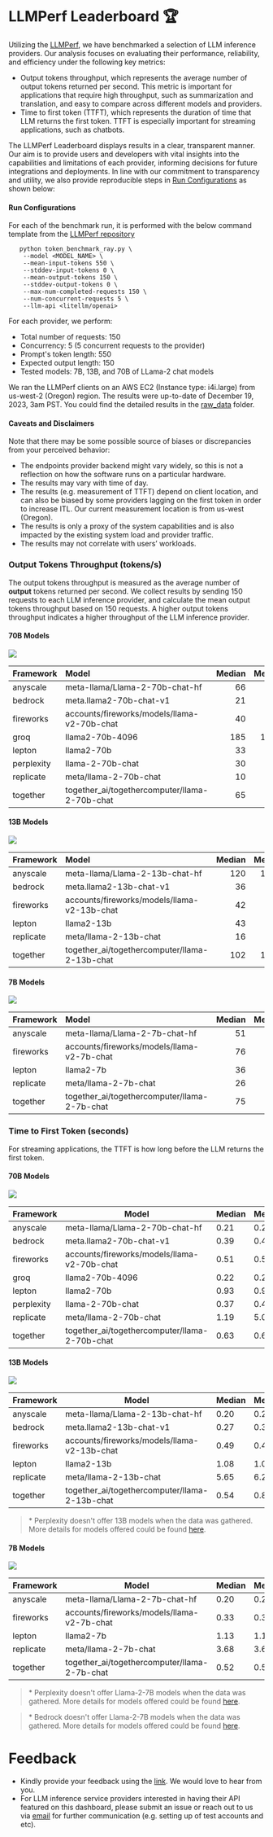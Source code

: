 # LLMPerf Leaderboard :trophy:
Utilizing the [LLMPerf](https://github.com/ray-project/llmperf), we have benchmarked a selection of LLM inference providers.
Our analysis focuses on evaluating their performance, reliability, and efficiency under the following key metrics:
- Output tokens throughput, which represents the average number of output tokens returned per second. This metric is important for applications that require high throughput, such as summarization and translation, and easy to compare across different models and providers. 
- Time to first token (TTFT), which represents the duration of time that LLM returns the first token. TTFT is especially important for streaming applications, such as chatbots. 

The LLMPerf Leaderboard displays results in a clear, transparent manner. Our aim is to provide users and developers with vital insights into the capabilities and limitations of each provider, informing decisions for future integrations and deployments. In line with our commitment to transparency and utility, we also provide reproducible steps in [Run Configurations](#run-configurations) as shown below:

#### Run Configurations

For each of the benchmark run, it is performed with the below command template from the [LLMPerf repository](https://github.com/ray-project/llmperf)

```
   python token_benchmark_ray.py \
    --model <MODEL_NAME> \
    --mean-input-tokens 550 \
    --stddev-input-tokens 0 \
    --mean-output-tokens 150 \
    --stddev-output-tokens 0 \
    --max-num-completed-requests 150 \
    --num-concurrent-requests 5 \
    --llm-api <litellm/openai> 
```

For each provider, we perform:
- Total number of requests:     150
- Concurrency:                  5 (5 concurrent requests to the provider)
- Prompt's token length:        550
- Expected output length:       150
- Tested models:                7B, 13B, and 70B of LLama-2 chat models


We ran the LLMPerf clients on an AWS EC2 (Instance type: i4i.large) from us-west-2 (Oregon) region. The results were up-to-date of December 19, 2023, 3am PST. You could find the detailed results in the [raw_data](raw_data) folder.

#### Caveats and Disclaimers

Note that there may be some possible source of biases or discrepancies from your perceived behavior:

- The endpoints provider backend might vary widely, so this is not a reflection on how the software runs on a particular hardware.
- The results may vary with time of day.
- The results (e.g. measurement of TTFT) depend on client location, and can also be biased by some providers lagging on the first token in order to increase ITL. Our current measurement location is from us-west (Oregon).
- The results is only a proxy of the system capabilities and is also impacted by the existing system load and provider traffic.
- The results may not correlate with users’ workloads.


### Output Tokens Throughput (tokens/s)

The output tokens throughput is measured as the average number of **output** tokens returned per second. We collect results by sending 150 requests to each LLM inference provider, and calculate the mean output tokens throughput based on 150 requests. A higher output tokens throughput indicates a higher throughput of the LLM inference provider. 

####  70B Models

<img src=".assets/output_tokens_per_s.jpg">

| Framework   | Model                                         |   Median |   Mean |   Min |   Max |   P25 |   P75 |   P95 |   P99 |
|:------------|:----------------------------------------------|---------:|-------:|------:|------:|------:|------:|------:|------:|
| anyscale    | meta-llama/Llama-2-70b-chat-hf                |       66 |     63 |    22 |    86 |    56 |    72 |    77 |    82 |
| bedrock     | meta.llama2-70b-chat-v1                       |       21 |     21 |    13 |    22 |    20 |    22 |    22 |    22 |
| fireworks   | accounts/fireworks/models/llama-v2-70b-chat   |       40 |     40 |    33 |    46 |    38 |    42 |    45 |    46 |
| groq        | llama2-70b-4096                               |      185 |    184 |   148 |   208 |   174 |   195 |   207 |   208 |
| lepton      | llama2-70b                                    |       33 |     33 |    31 |    39 |    32 |    34 |    34 |    38 |
| perplexity  | llama-2-70b-chat                              |       30 |     30 |     8 |    44 |    29 |    31 |    36 |    44 |
| replicate   | meta/llama-2-70b-chat                         |       10 |      9 |     2 |    11 |    10 |    10 |    11 |    11 |
| together    | together_ai/togethercomputer/llama-2-70b-chat |       65 |     64 |    25 |    79 |    61 |    68 |    74 |    76 |

####  13B Models

<img src=".assets/output_tokens_per_s_13b.jpg">

| Framework   | Model                                         |   Median |   Mean |   Min |   Max |   P25 |   P75 |   P95 |   P99 |
|:------------|:----------------------------------------------|---------:|-------:|------:|------:|------:|------:|------:|------:|
| anyscale    | meta-llama/Llama-2-13b-chat-hf                |      120 |    120 |    81 |   156 |   110 |   128 |   141 |   148 |
| bedrock     | meta.llama2-13b-chat-v1                       |       36 |     35 |    19 |    39 |    33 |    38 |    38 |    39 |
| fireworks   | accounts/fireworks/models/llama-v2-13b-chat   |       42 |     42 |    39 |    45 |    41 |    43 |    44 |    44 |
| lepton      | llama2-13b                                    |       43 |     43 |    37 |    48 |    42 |    44 |    46 |    48 |
| replicate   | meta/llama-2-13b-chat                         |       16 |     18 |     6 |    35 |    12 |    20 |    35 |    35 |
| together    | together_ai/togethercomputer/llama-2-13b-chat |      102 |    101 |     1 |   123 |    98 |   108 |   119 |   122 |

#### 7B Models

<img src=".assets/output_tokens_per_s_7b.jpg">

| Framework   | Model                                        |   Median |   Mean |   Min |   Max |   P25 |   P75 |   P95 |   P99 |
|:------------|:---------------------------------------------|---------:|-------:|------:|------:|------:|------:|------:|------:|
| anyscale    | meta-llama/Llama-2-7b-chat-hf                |       51 |     51 |    45 |    57 |    49 |    54 |    56 |    57 |
| fireworks   | accounts/fireworks/models/llama-v2-7b-chat   |       76 |     76 |    53 |    82 |    75 |    78 |    79 |    82 |
| lepton      | llama2-7b                                    |       36 |     36 |    33 |    40 |    35 |    38 |    40 |    40 |
| replicate   | meta/llama-2-7b-chat                         |       26 |     32 |     2 |    78 |    20 |    35 |    73 |    77 |
| together    | together_ai/togethercomputer/llama-2-7b-chat |       75 |     75 |    50 |    95 |    70 |    81 |    87 |    90 |

### Time to First Token (seconds)

For streaming applications, the TTFT is how long before the LLM returns the first token.

####  70B Models

<img src=".assets/ttft.jpg">


| Framework  | Model                                                                                                | Median  | Mean   | Min   | Max   | P25   | P75   | P95   | P99   |
|------------|------------------------------------------------------------------------------------------------------|---------|--------|-------|-------|-------|-------|-------|-------|
| anyscale   | meta-llama/Llama-2-70b-chat-hf                                                                      | 0.21    | 0.25   | 0.18  | 0.59  | 0.19  | 0.30  | 0.36  | 0.47  |
| bedrock     | meta.llama2-70b-chat-v1 |     0.39 |   0.41 |  0.29 |  0.72 |  0.37 |  0.41 |  0.54 |  0.69 |
| fireworks  | accounts/fireworks/models/llama-v2-70b-chat                                                          | 0.51    | 0.51   | 0.32  | 0.96  | 0.39  | 0.56  | 0.79  | 0.95  |
| groq        | llama2-70b-4096                               |     0.22 |   0.23 |  0.17 |  0.36 |  0.19 |  0.24 |  0.3  |  0.35 |
| lepton      | llama2-70b |     0.93 |    0.9 |  0.72 |  1.12 |  0.82 |  0.96 |  1.01 |   1.1 |
| perplexity | llama-2-70b-chat | 0.37 | 0.42 | 0.29 | 0.70 | 0.34 | 0.52 | 0.63 | 0.66 |
| replicate   | meta/llama-2-70b-chat |     1.19 |   5.08 |  0.97 | 71.57 |  1.03 |   1.7 | 24.23 | 63.63 |
| together   | together_ai/togethercomputer/llama-2-70b-chat                                                        | 0.63    | 0.62   | 0.46  | 0.89  | 0.55  | 0.67  | 0.77  | 0.87  |

#### 13B Models

<img src=".assets/ttft_13b.jpg">


| Framework  | Model                                           | Median    | Mean     | Min      | Max      | P25     | P75     | P95     | P99     |
|------------|-------------------------------------------------|-----------|----------|----------|----------|---------|---------|---------|---------|
| anyscale   | meta-llama/Llama-2-13b-chat-hf                  | 0.20      | 0.22     | 0.18     | 0.56     | 0.19    | 0.22    | 0.34    | 0.50    |
| bedrock     | meta.llama2-13b-chat-v1 |     0.27 |   0.33 |  0.16 |  0.77 |  0.25 |   0.3 |  0.74 |  0.76 |
| fireworks  | accounts/fireworks/models/llama-v2-13b-chat     | 0.49      | 0.47     | 0.28     | 0.66     | 0.39    | 0.54    | 0.59    | 0.65    |
| lepton      | llama2-13b |     1.08 |   1.07 |  0.82 |   1.4 |  0.95 |  1.15 |  1.24 |  1.37 |
| replicate   | meta/llama-2-13b-chat |     5.65 |   6.27 |  0.98 | 17.01 |  3.62 |  8.31 | 14.76 | 16.71 |
| together   | together_ai/togethercomputer/llama-2-13b-chat   | 0.54      | 0.89     | 0.39     | 0.91   | 0.46    | 0.60    | 0.70    | 0.81   |



> \* Perplexity doesn't offer 13B models when the data was gathered. More details for models offered could be found [here](https://docs.perplexity.ai/docs/model-cards).


#### 7B Models

<img src=".assets/ttft_7b.jpg">

| Framework | Model                                                          | Median | Mean   | Min       | Max        | P25       | P75       | P95       | P99       |
|-----------|----------------------------------------------------------------|--------|--------|-----------|------------|-----------|-----------|-----------|-----------|
| anyscale  | meta-llama/Llama-2-7b-chat-hf                                  | 0.20   | 0.23   | 0.18      | 0.50       | 0.19      | 0.23      | 0.34      | 0.46      |
| fireworks | accounts/fireworks/models/llama-v2-7b-chat                     | 0.33   | 0.33   | 0.21      | 1.09       | 0.32      | 0.34      | 0.37      | 0.88      |
| lepton      | llama2-7b |     1.13 |   1.11 |  0.88 |  1.33 |  1.04 |  1.18 |  1.29 |  1.32 |
| replicate   | meta/llama-2-7b-chat |     3.68 |   3.61 |  0.99 |   7.2 |  2.31 |  5.01 |  6.37 |  6.99 |
| together  | together_ai/togethercomputer/llama-2-7b-chat                   | 0.52   | 0.58   | 0.42      | 0.95       | 0.46      | 0.71      | 0.84      | 0.94      |


> \* Perplexity doesn't offer Llama-2-7B models when the data was gathered. More details for models offered could be found [here](https://docs.perplexity.ai/docs/model-cards).

> \* Bedrock doesn't offer Llama-2-7B models when the data was gathered. More details for models offered could be found [here](https://aws.amazon.com/bedrock/llama-2/).


# Feedback

- Kindly provide your feedback using the [link](https://github.com/ray-project/llmperf-leaderboard/issues/new). We would love to hear from you.
 - For LLM inference service providers interested in having their API featured on this dashboard, please submit an issue or reach out to us via [email](mailto:endpoints-help@anyscale.com) for further communication (e.g. setting up of test accounts and etc).
